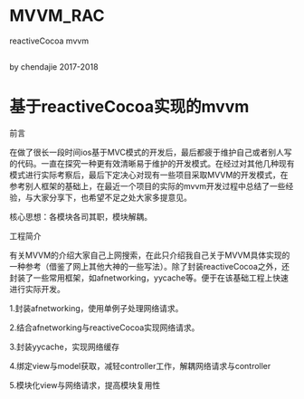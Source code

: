 # MVVM_RAC
reactiveCocoa mvvm

##
by chendajie 2017-2018
##

基于reactiveCocoa实现的mvvm
==============================

前言

在做了很长一段时间ios基于MVC模式的开发后，最后都疲于维护自己或者别人写的代码。一直在探究一种更有效清晰易于维护的开发模式。在经过对其他几种现有模式进行实际考察后，最后下定决心对现有一些项目采取MVVM的开发模式，在参考别人框架的基础上，在最近一个项目的实际的mvvm开发过程中总结了一些经验，与大家分享下，也希望不足之处大家多提意见。

核心思想：各模块各司其职，模块解耦。

工程简介

有关MVVM的介绍大家自己上网搜索，在此只介绍我自己关于MVVM具体实现的一种参考（借鉴了网上其他大神的一些写法）。除了封装reactiveCocoa之外，还封装了一些常用框架，如afnetworking，yycache等。便于在该基础工程上快速进行实际开发。


1.封装afnetworking，使用单例子处理网络请求。

2.结合afnetworking与reactiveCocoa实现网络请求。

3.封装yycache，实现网络缓存

4.绑定view与model获取，减轻controller工作，解耦网络请求与controller

5.模块化view与网络请求，提高模块复用性


